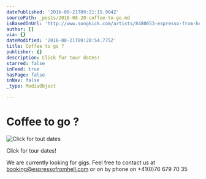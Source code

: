 ```yaml
---
datePublished: '2016-08-21T09:21:15.904Z'
sourcePath: _posts/2016-08-20-coffee-to-go.md
isBasedOnUrl: 'http://www.songkick.com/artists/8480653-espresso-from-hell'
author: []
via: {}
dateModified: '2016-08-21T09:20:54.775Z'
title: Coffee to go ?
publisher: {}
description: Click for tour dates!
starred: false
inFeed: true
hasPage: false
inNav: false
_type: MediaObject

---
```

# Coffee to go ?
![Click for tout dates](https://the-grid-user-content.s3-us-west-2.amazonaws.com/31314be2-3355-4b3e-98f2-b7cfca89afc9.png)

Click for tour dates!

We are currently looking for gigs. Feel free to contact us at booking@espressofromhell.com or on by phone on +41(0)76 679 70 35